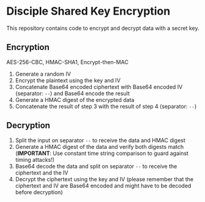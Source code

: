 # Disciple Shared Key Encryption

This repository contains code to encrypt and decrypt data with a
secret key.

## Encryption

AES-256-CBC, HMAC-SHA1, Encrypt-then-MAC

1. Generate a random IV
2. Encrypt the plaintext using the key and IV
3. Concatenate Base64 encoded ciphertext with Base64 encoded IV (separator: `--`) and Base64 encode the result
4. Generate a HMAC digest of the encrypted data
5. Concatenate the result of step 3 with the result of step 4 (separator: `--`)

## Decryption

1. Split the input on separator `--` to receive the data and HMAC digest
2. Generate a HMAC digest of the data and verify both digests match
   (**IMPORTANT**: Use constant time string comparison to guard
   against timing attacks!)
3. Base64 decode the data and split on separator `--` to receive the ciphertext and the IV
4. Decrypt the ciphertext using the key and IV (please remember that
   the ciphertext and IV are Base64 encoded and might have to be
   decoded before decryption)
